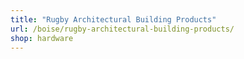 ```yaml
---
title: "Rugby Architectural Building Products"
url: /boise/rugby-architectural-building-products/
shop: hardware
---
```

